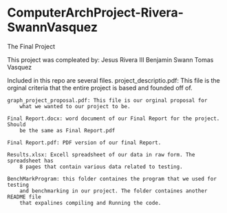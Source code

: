 # ComputerArchProject-Rivera-SwannVasquez
 The Final Project 
 
 This project was compleated by: 
	Jesus Rivera III
	Benjamin Swann
	Tomas Vasquez
	
Included in this repo are several files.
	project_descriptio.pdf: This file is the orginal criteria that the entire
		project is based and founded off of.
	
	graph_project_proposal.pdf: This file is our orginal proposal for 
		what we wanted to our project to be.
	
	Final Report.docx: word document of our Final Report for the project. Should
		be the same as Final Report.pdf
	
	Final Report.pdf: PDF version of our final Report.
	
	Results.xlsx: Excell spreadsheet of our data in raw form. The spreadsheet has
		8 pages that contain various data related to testing.
		
	BenchMarkProgram: this folder containes the program that we used for testing
		and benchmarking in our project. The folder containes another README file 
		that expalines compiling and Running the code.
	
	